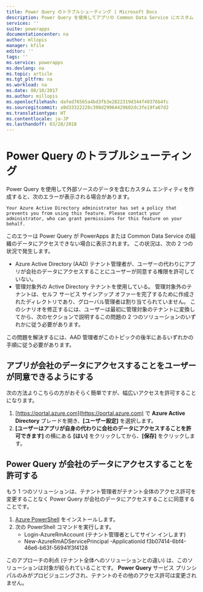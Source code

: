 ```yaml
---
title: Power Query のトラブルシューティング | Microsoft Docs
description: Power Query を使用してアプリの Common Data Service にカスタム エンティティを作成する際の問題を解決する
services: ''
suite: powerapps
documentationcenter: na
author: mllopis
manager: kfile
editor: ''
tags: ''
ms.service: powerapps
ms.devlang: na
ms.topic: article
ms.tgt_pltfrm: na
ms.workload: na
ms.date: 08/18/2017
ms.author: millopis
ms.openlocfilehash: dafed76565a4bd3fb3e2822319d344f49376b4fc
ms.sourcegitcommit: a9d33322228c398d29964429602dc3fe19fa67d2
ms.translationtype: HT
ms.contentlocale: ja-JP
ms.lasthandoff: 03/28/2018
---
```

# <a name="troubleshooting-power-query"></a>Power Query のトラブルシューティング
Power Query を使用して外部ソースのデータを含むカスタム エンティティを作成すると、次のエラーが表示される場合があります。

`Your Azure Active Directory administrator has set a policy that prevents you from using this feature. Please contact your administrator, who can grant permissions for this feature on your behalf.`

このエラーは Power Query が PowerApps または Common Data Service の組織のデータにアクセスできない場合に表示されます。 この状況は、次の 2 つの状況で発生します。

* Azure Active Directory (AAD) テナント管理者が、ユーザーの代わりにアプリが会社のデータにアクセスすることにユーザーが同意する権限を許可していない。
* 管理対象外の Active Directory テナントを使用している。 管理対象外のテナントは、セルフ サービス サインアップ オファーを完了するために作成されたディレクトリであり、グローバル管理者は割り当てられていません。 このシナリオを修正するには、ユーザーは最初に管理対象のテナントに変換してから、次のセクションで説明するこの問題の 2 つのソリューションのいずれかに従う必要があります。

この問題を解決するには、AAD 管理者がこのトピックの後半にあるいずれかの手順に従う必要があります。

## <a name="allow-users-to-consent-to-apps-that-access-company-data"></a>アプリが会社のデータにアクセスすることをユーザーが同意できるようにする
次の方法よりこちらの方がおそらく簡単ですが、幅広いアクセスを許可することになります。

1. [https://portal.azure.com](https://portal.azure.com) で **Azure Active Directory** ブレードを開き、**[ユーザー設定]** を選択します。
1. **[ユーザーはアプリが自身の代わりに会社のデータにアクセスすることを許可できます]** の横にある **[はい]** をクリックしてから、**[保存]** をクリックします。

## <a name="allow-power-query-to-access-company-data"></a>Power Query が会社のデータにアクセスすることを許可する
もう 1 つのソリューションは、テナント管理者がテナント全体のアクセス許可を変更することなく Power Query が会社のデータにアクセスすることに同意することです。

1. [Azure PowerShell](https://docs.microsoft.com/powershell/azure/install-azurerm-ps) をインストールします。
2. 次の PowerShell コマンドを実行します。
   * Login-AzureRmAccount (テナント管理者としてサイン インします)
   * New-AzureRmADServicePrincipal -ApplicationId f3b07414-6bf4-46e6-b63f-56941f3f4128

このアプローチの利点 (テナント全体へのソリューションとの違い) は、このソリューションは対象が絞られていることです。 **Power Query** サービス プリンシパルのみがプロビジョニングされ、テナントのその他のアクセス許可は変更されません。

